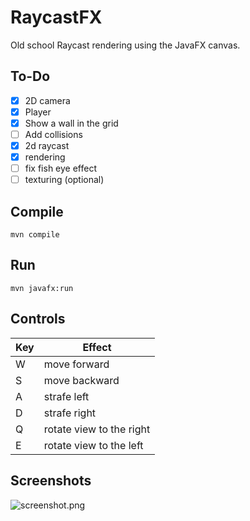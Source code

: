 # RaycastFX
Old school Raycast rendering using the JavaFX canvas.

## To-Do
- [x] 2D camera
- [x] Player 
- [x] Show a wall in the grid
- [ ] Add collisions
- [x] 2d raycast
- [x] rendering
- [ ] fix fish eye effect
- [ ] texturing (optional)

## Compile
```
mvn compile
```

## Run
```
mvn javafx:run
```

## Controls
| Key | Effect                   |
|-----|--------------------------|
| W   | move forward             |
| S   | move backward            |
| A   | strafe left              |
| D   | strafe right             |
| Q   | rotate view to the right |
| E   | rotate view to the left  |


## Screenshots
![screenshot.png](screenshots/screenshot.png)